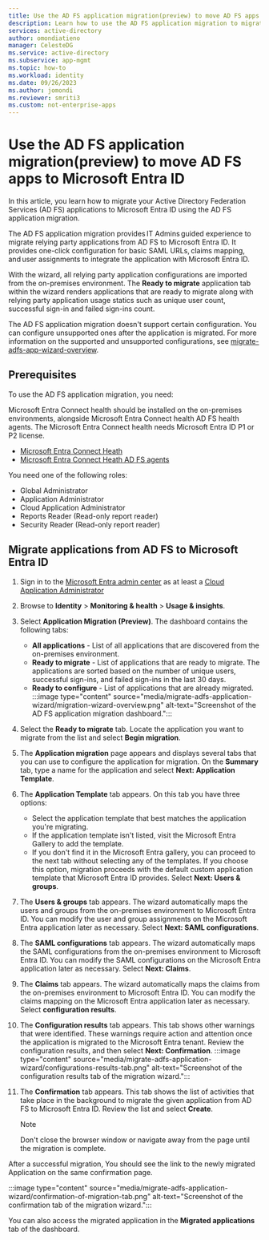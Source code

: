 ```yaml
---
title: Use the AD FS application migration(preview) to move AD FS apps to Microsoft Entra ID
description: Learn how to use the AD FS application migration to migrate relying party applications from ADFS to Microsoft Entra ID. This guided experience provides one-click configuration for basic SAML URLs, claims mapping, and user assignments to integrate the application with Microsoft Entra ID.
services: active-directory
author: omondiatieno
manager: CelesteDG
ms.service: active-directory
ms.subservice: app-mgmt
ms.topic: how-to
ms.workload: identity
ms.date: 09/26/2023
ms.author: jomondi
ms.reviewer: smriti3
ms.custom: not-enterprise-apps
---
```


# Use the AD FS application migration(preview) to move AD FS apps to Microsoft Entra ID

In this article, you learn how to migrate your Active Directory Federation Services (AD FS) applications to Microsoft Entra ID using the AD FS application migration.

The AD FS application migration provides IT Admins guided experience to migrate relying party applications from AD FS to Microsoft Entra ID. It provides one-click configuration for basic SAML URLs, claims mapping, and user assignments to integrate the application with Microsoft Entra ID.

With the wizard, all relying party application configurations are imported from the on-premises environment. The **Ready to migrate** application tab within the wizard renders applications that are ready to migrate along with relying party application usage statics such as unique user count, successful sign-in and failed sign-ins count.

The AD FS application migration doesn't support certain configuration. You can configure unsupported ones after the application is migrated. For more information on the supported and unsupported configurations, see [migrate-adfs-app-wizard-overview](migrate-adfs-app-wizard-overview.md).

## Prerequisites

To use the AD FS application migration, you need:

Microsoft Entra Connect health should be installed on the on-premises environments, alongside Microsoft Entra Connect health AD FS health agents. The Microsoft Entra Connect health needs Microsoft Entra ID P1 or P2 license.

- [Microsoft Entra Connect Heath](https://www.microsoft.com/download/details.aspx?id=47594)
- [Microsoft Entra Connect Heath AD FS agents](https://go.microsoft.com/fwlink/?LinkID=518973)

You need one of the following roles:

- Global Administrator
- Application Administrator
- Cloud Application Administrator
- Reports Reader (Read-only report reader)
- Security Reader (Read-only report reader)

## Migrate applications from AD FS to Microsoft Entra ID

1. Sign in to the [Microsoft Entra admin center](https://entra.microsoft.com) as at least a [Cloud Application Administrator](../roles/permissions-reference.md#cloud-application-administrator)
1. Browse to **Identity** > **Monitoring & health** > **Usage & insights**.
1. Select **Application Migration (Preview)**. The dashboard contains the following tabs:
   - **All applications** - List of all applications that are discovered from the on-premises environment.
   - **Ready to migrate** - List of applications that are ready to migrate. The applications are sorted based on the number of unique users, successful sign-ins, and failed sign-ins in the last 30 days.
   - **Ready to configure** - List of applications that are already migrated.
      :::image type="content" source="media/migrate-adfs-application-wizard/migration-wizard-overview.png" alt-text="Screenshot of the AD FS application migration dashboard.":::
1. Select the **Ready to migrate** tab. Locate the application you want to migrate from the list and select **Begin migration**.
1. The **Application migration** page appears and displays several tabs that you can use to configure the application for migration. On the **Summary** tab, type a name for the application and select **Next: Application Template**.
1. The **Application Template** tab appears. On this tab you have three options:
   - Select the application template that best matches the application you're migrating.
   - If the application template isn't listed, visit the Microsoft Entra Gallery to add the template.
   - If you don't find it in the Microsoft Entra gallery, you can proceed to the next tab without selecting any of the templates. If you choose this option, migration proceeds with the default custom application template that Microsoft Entra ID provides.
  Select **Next: Users & groups**.
1. The **Users & groups** tab appears. The wizard automatically maps the users and groups from the on-premises environment to Microsoft Entra ID. You can modify the user and group assignments on the Microsoft Entra application later as necessary. Select **Next: SAML configurations**.
1. The **SAML configurations** tab appears. The wizard automatically maps the SAML configurations from the on-premises environment to Microsoft Entra ID. You can modify the SAML configurations on the Microsoft Entra application later as necessary. Select **Next: Claims**.
1. The **Claims** tab appears. The wizard automatically maps the claims from the on-premises environment to Microsoft Entra ID. You can modify the claims mapping on the Microsoft Entra application later as necessary. Select **configuration results**.
1. The **Configuration results** tab appears. This tab shows other warnings that were identified. These warnings require action and attention once the application is migrated to the Microsoft Entra tenant. Review the configuration results, and then select **Next: Confirmation**.
   :::image type="content" source="media/migrate-adfs-application-wizard/configurations-results-tab.png" alt-text="Screenshot of the configuration results tab of the migration wizard.":::
1. The **Confirmation** tab appears. This tab shows the list of activities that take place in the background to migrate the given application from AD FS to Microsoft Entra ID. Review the list and select **Create**.

   >[!NOTE]
   > Don't close the browser window or navigate away from the page until the migration is complete.

After a successful migration, You should see the link to the newly migrated Application on the same confirmation page.

:::image type="content" source="media/migrate-adfs-application-wizard/confirmation-of-migration-tab.png" alt-text="Screenshot of the confirmation tab of the migration wizard.":::

You can also access the migrated application in the **Migrated applications** tab of the dashboard.